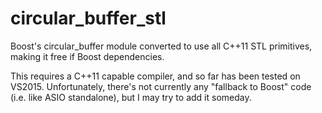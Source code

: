 # circular_buffer_stl
Boost's circular_buffer module converted to use all C++11 STL primitives, making it free if Boost dependencies.

This requires a C++11 capable compiler, and so far has been tested on VS2015. Unfortunately, there's not currently any "fallback to Boost" code (i.e. like ASIO standalone), but I may try to add it someday.
